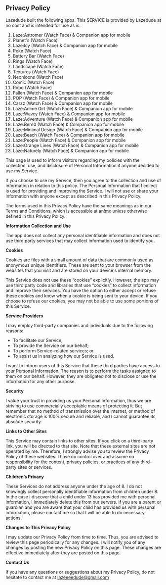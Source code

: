 ## Privacy Policy

Lazedude built the following apps. This SERVICE is provided by Lazedude at no cost and is intended for use as is.
1. Laze:Astromer (Watch Face) & Companion app for mobile
2. Planet's (Watch Face)
3. Laze:Icy (Watch Face) & Companion app for mobile
4. Poke (Watch Face)
5. Battery Bar (Watch Face)
6. Rings (Watch Face)
7. Landscape (Watch Face)
8. Textures (Watch Face)
9. Neonloons (Watch Face)
10. Comic (Watch Face)
11. Robo (Watch Face)
12. Fallen (Watch Face) & Companion app for mobile
13. POP (Watch Face) & Companion app for mobile
14. Carzz (Watch Face) & Companion app for mobile
15. Laze:Anime Girl (Watch Face) & Companion app for mobile
16. Laze:Wavey (Watch Face) & Companion app for mobile
17. Laze:Adventure (Watch Face) & Companion app for mobile
18. Laze:Ben10 (Watch Face) & Companion app for mobile
19. Laze:Minimal Design (Watch Face) & Companion app for mobile
20. Laze:Beach (Watch Face) & Companion app for mobile
21. Laze:People (Watch Face) & Companion app for mobile
22. Laze:Orange Lines (Watch Face) & Companion app for mobile
23. Laze:Naturely (Watch Face) & Companion app for mobile



This page is used to inform visitors regarding my policies with the collection, use, and disclosure of Personal Information if anyone decided to use my Service.

If you choose to use my Service, then you agree to the collection and use of information in relation to this policy. The Personal Information that I collect is used for providing and improving the Service. I will not use or share your information with anyone except as described in this Privacy Policy.

The terms used in this Privacy Policy have the same meanings as in our Terms and Conditions, which is accessible at an!me unless otherwise defined in this Privacy Policy.

**Information Collection and Use**

The app does not collect any personal identifiable information and does not use third party services that may collect information used to identify you.

**Cookies**

Cookies are files with a small amount of data that are commonly used as anonymous unique identifiers. These are sent to your browser from the websites that you visit and are stored on your device's internal memory.

This Service does not use these “cookies” explicitly. However, the app may use third party code and libraries that use “cookies” to collect information and improve their services. You have the option to either accept or refuse these cookies and know when a cookie is being sent to your device. If you choose to refuse our cookies, you may not be able to use some portions of this Service.

**Service Providers**

I may employ third-party companies and individuals due to the following reasons:

*   To facilitate our Service;
*   To provide the Service on our behalf;
*   To perform Service-related services; or
*   To assist us in analyzing how our Service is used.

I want to inform users of this Service that these third parties have access to your Personal Information. The reason is to perform the tasks assigned to them on our behalf. However, they are obligated not to disclose or use the information for any other purpose.

**Security**

I value your trust in providing us your Personal Information, thus we are striving to use commercially acceptable means of protecting it. But remember that no method of transmission over the internet, or method of electronic storage is 100% secure and reliable, and I cannot guarantee its absolute security.

**Links to Other Sites**

This Service may contain links to other sites. If you click on a third-party link, you will be directed to that site. Note that these external sites are not operated by me. Therefore, I strongly advise you to review the Privacy Policy of these websites. I have no control over and assume no responsibility for the content, privacy policies, or practices of any third-party sites or services.

**Children’s Privacy**

These Services do not address anyone under the age of 8. I do not knowingly collect personally identifiable information from children under 8. In the case I discover that a child under 13 has provided me with personal information, I immediately delete this from our servers. If you are a parent or guardian and you are aware that your child has provided us with personal information, please contact me so that I will be able to do necessary actions.

**Changes to This Privacy Policy**

I may update our Privacy Policy from time to time. Thus, you are advised to review this page periodically for any changes. I will notify you of any changes by posting the new Privacy Policy on this page. These changes are effective immediately after they are posted on this page.

**Contact Us**

If you have any questions or suggestions about my Privacy Policy, do not hesitate to contact me at lazeeeedude@gmail.com
